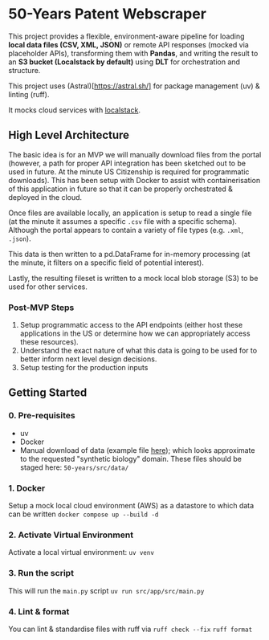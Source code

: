 # 50-Years Patent Webscraper

This project provides a flexible, environment-aware pipeline for loading **local data files (CSV, XML, JSON)** or remote API responses (mocked via placeholder APIs), transforming them with **Pandas**, and writing the result to an **S3 bucket (Localstack by default)** using **DLT** for orchestration and structure.

This project uses (Astral)[https://astral.sh/] for package management (uv) & linting (ruff). 

It mocks cloud services with [localstack](https://github.com/localstack/localstack).

## High Level Architecture
The basic idea is for an MVP we will manually download files from the portal (however, a path for proper API integration has been sketched out to be used in future. At the minute US Citizenship is required for programmatic downloads). This has been setup with Docker to assist with containerisation of this application in future so that it can be properly orchestrated & deployed in the cloud. 

Once files are available locally, an application is setup to read a single file (at the minute it assumes a specific `.csv` file with a specific schema). Although the portal appears to contain a variety of file types (e.g. `.xml`, `.json`).

This data is then written to a pd.DataFrame for in-memory processing (at the minute, it filters on a specific field of potential interest). 

Lastly, the resulting fileset is written to a mock local blob storage (S3) to be used for other services. 

### Post-MVP Steps

1. Setup programmatic access to the API endpoints (either host these applications in the US or determine how we can appropriately access these resources).
2. Understand the exact nature of what this data is going to be used for to better inform next level design decisions. 
3. Setup testing for the production inputs

## Getting Started

### 0. Pre-requisites 
- uv 
- Docker
- Manual download of data (example file [here](https://data.uspto.gov/ui/datasets/products/files/MOONSHOT/2016/Cancer%20Data12A.zip)); which looks approximate to the requested "synthetic biology" domain. These files should be staged here: `50-years/src/data/`

### 1. Docker
Setup a mock local cloud environment (AWS) as a datastore to which data can be written 
`docker compose up --build -d` 

### 2. Activate Virtual Environment 
Activate a local virtual environment:
`uv venv`

### 3. Run the script
This will run the `main.py` script 
`uv run src/app/src/main.py`

### 4. Lint & format
You can lint & standardise files with ruff via
`ruff check --fix` 
`ruff format` 
